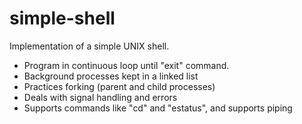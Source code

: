 # simple-shell
Implementation of a simple UNIX shell.

- Program in continuous loop until "exit" command.
- Background processes kept in a linked list
- Practices forking (parent and child processes)
- Deals with signal handling and errors
- Supports commands like "cd" and "estatus", and supports piping
